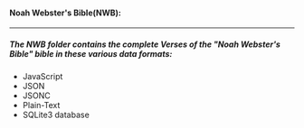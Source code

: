 #### Noah Webster's Bible(NWB):
----
##### The NWB folder contains the complete Verses of the "Noah Webster's Bible" bible in these various data formats:
* JavaScript
* JSON
* JSONC
* Plain-Text
* SQLite3 database